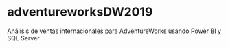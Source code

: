 # adventureworksDW2019
Análisis de ventas internacionales para AdventureWorks usando Power BI y SQL Server
